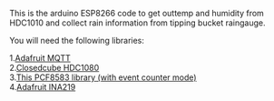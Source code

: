 This is the arduino ESP8266 code to get outtemp and humidity from HDC1010 and collect rain information from tipping bucket raingauge.


You will need the following libraries:

1.[Adafruit MQTT](https://github.com/adafruit/Adafruit_MQTT_Library)  
2.[Closedcube HDC1080](https://github.com/closedcube/ClosedCube_HDC1080_Arduino)  
3.[This PCF8583 library (with event counter mode)](https://bitbucket.org/xoseperez/pcf8583)  
4.[Adafruit INA219](https://github.com/adafruit/Adafruit_INA219)  
